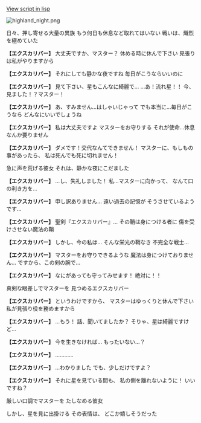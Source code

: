 [View script in lisp](../scripts/10111201.txt)

![highland_night.png](../images/backgrounds/highland_night.png)

日々、押し寄せる大量の異族
もう何日も休息など取れてはいない
戦いは、熾烈を極めていた

**【エクスカリバー】**
大丈夫ですか、マスター？
休める時に休んで下さい
見張りは私がやりますから

**【エクスカリバー】**
それにしても静かな夜ですね
毎日がこうならいいのに

**【エクスカリバー】**
見て下さい、星もこんなに綺麗で…
…あ！流れ星！！
今、見ました！？マスター！

**【エクスカリバー】**
あ、すみません…はしゃいじゃって
でも本当に…毎日がこうなら
どんなにいいでしょうね

**【エクスカリバー】**
私は大丈夫ですよ
マスターをお守りする
それが使命…休息なんか要りません

**【エクスカリバー】**
ダメです！交代なんてできません！
マスターに、もしもの事があったら、
私は死んでも死に切れません！

急に声を荒げる彼女
それは、静かな夜にこだました

**【エクスカリバー】**
…し、失礼しました！
私…マスターに向かって、
なんて口の利き方を…

**【エクスカリバー】**
申し訳ありません…
遠い過去の記憶が
そうさせているようです…

**【エクスカリバー】**
聖剣『エクスカリバー』…
その鞘は身につける者に
傷を受けさせない魔法の鞘

**【エクスカリバー】**
しかし、今の私は…
そんな栄光の鞘なき
不完全な戦士…

**【エクスカリバー】**
マスターをお守りできるような
魔法は身につけておりません…
ですから、この剣の腕で…

**【エクスカリバー】**
なにがあっても守ってみせます！
絶対に！！

真剣な眼差しでマスターを
見つめるエクスカリバー

**【エクスカリバー】**
というわけですから、
マスターはゆっくりと休んで下さい
私が見張り役を務めますから

**【エクスカリバー】**
…もう！
話、聞いてましたか？
そりゃ、星は綺麗ですけど…

**【エクスカリバー】**
今を生きなければ…
もったいない…？

**【エクスカリバー】**
…………

**【エクスカリバー】**
…わかりました
でも、少しだけですよ？

**【エクスカリバー】**
それに星を見ている間も、
私の側を離れないように！
いいですね？

厳しい口調でマスターを
たしなめる彼女

しかし、星を見に出掛ける
その表情は、
どこか嬉しそうだった